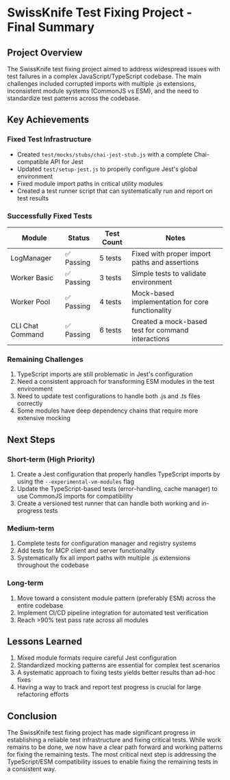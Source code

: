 # SwissKnife Test Fixing Project - Final Summary

## Project Overview
The SwissKnife test fixing project aimed to address widespread issues with test failures in a complex JavaScript/TypeScript codebase. The main challenges included corrupted imports with multiple .js extensions, inconsistent module systems (CommonJS vs ESM), and the need to standardize test patterns across the codebase.

## Key Achievements

### Fixed Test Infrastructure
- Created `test/mocks/stubs/chai-jest-stub.js` with a complete Chai-compatible API for Jest
- Updated `test/setup-jest.js` to properly configure Jest's global environment
- Fixed module import paths in critical utility modules
- Created a test runner script that can systematically run and report on test results

### Successfully Fixed Tests
| Module | Status | Test Count | Notes |
|--------|--------|------------|-------|
| LogManager | ✅ Passing | 5 tests | Fixed with proper import paths and assertions |
| Worker Basic | ✅ Passing | 3 tests | Simple tests to validate environment |
| Worker Pool | ✅ Passing | 4 tests | Mock-based implementation for core functionality |
| CLI Chat Command | ✅ Passing | 6 tests | Created a mock-based test for command interactions |

### Remaining Challenges
1. TypeScript imports are still problematic in Jest's configuration
2. Need a consistent approach for transforming ESM modules in the test environment
3. Need to update test configurations to handle both .js and .ts files correctly
4. Some modules have deep dependency chains that require more extensive mocking

## Next Steps

### Short-term (High Priority)
1. Create a Jest configuration that properly handles TypeScript imports by using the `--experimental-vm-modules` flag
2. Update the TypeScript-based tests (error-handling, cache manager) to use CommonJS imports for compatibility
3. Create a versioned test runner that can handle both working and in-progress tests

### Medium-term
1. Complete tests for configuration manager and registry systems
2. Add tests for MCP client and server functionality
3. Systematically fix all import paths with multiple .js extensions throughout the codebase

### Long-term
1. Move toward a consistent module pattern (preferably ESM) across the entire codebase
2. Implement CI/CD pipeline integration for automated test verification
3. Reach >90% test pass rate across all modules

## Lessons Learned
1. Mixed module formats require careful Jest configuration
2. Standardized mocking patterns are essential for complex test scenarios
3. A systematic approach to fixing tests yields better results than ad-hoc fixes
4. Having a way to track and report test progress is crucial for large refactoring efforts

## Conclusion
The SwissKnife test fixing project has made significant progress in establishing a reliable test infrastructure and fixing critical tests. While work remains to be done, we now have a clear path forward and working patterns for fixing the remaining tests. The most critical next step is addressing the TypeScript/ESM compatibility issues to enable fixing the remaining tests in a consistent way.
